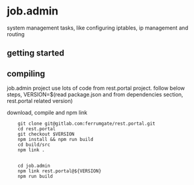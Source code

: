 # job.admin

system management tasks, like configuring iptables, ip management and routing

## getting started

## compiling

job.admin project use lots of code from rest.portal project.
follow below steps,
VERSION=$(read package.json and from dependencies section, rest.portal related version)

download, compile and npm link

```**sh**
    git clone git@gitlab.com:ferrumgate/rest.portal.git
    cd rest.portal
    git checkout $VERSION
    npm install && npm run build
    cd build/src
    npm link .
    
```

```**sh**
    cd job.admin
    npm link rest.portal@${VERSION}
    npm run build
```
